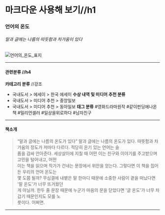 마크다운 사용해 보기//h1
============================

### 언어의 온도 
###### 말과 글에는 나름의 따듯함과 차가움이 있다
![언어의_온도_표지](http://image.yes24.com/goods/30387696/800x0)
***
#### 관련분류 //h4
**카테고리 분류** //강조
* 국내도서 > 에세이 > 한국 에세이 
**수상 내역 및 미디어 추천 분류**
* 국내도서 > 미디어 추천 > 중앙일보
* 국내도서 > 미디어 추천 > 동아일보
**태그 분류**
#영화드라마원작 #같이펀딩에나온책 #밀리언셀러 #일상을위로하다 #남자친구

***
#### 책소개
> “말과 글에는 나름의 온도가 있다” 
> 말과 글에는 나름의 온도가 있다. 따뜻함과 차가움의 정도가 저마다 다르다. 적당히 온기 있는 언어는 슬   
> 픔을 감싸 안아준다. 세상살이에 지칠 때 어떤 이는 친구와 이야기를 주고받으며 고민을 털어내고, 어떤     
> 이는 책을 읽으며 작가가 건네는 문장에서 위안을 얻는다. 그렇다면 이 책을 집어 든 우리의 언어 온도는  
> 몇 도쯤 될까? 무심결에 내뱉은 말 한마디 때문에 소중한 사람이 곁을 떠났다면 '말 온도'가 너무 뜨거웠던   
> 게 아닐까. 한두 줄 문장 때문에 누군가 마음의 문을 닫았다면 '글 온도'가 너무 차갑기 때문인지도 모를 노    
> 릇이다. 어쩌면. 
***
  
